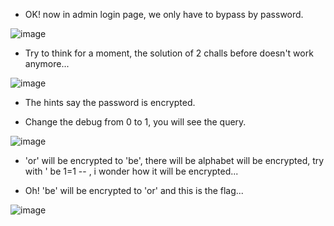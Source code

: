 - OK! now in admin login page, we only have to bypass by password.

![image](https://github.com/user-attachments/assets/46b06f6e-52d6-42a2-85b1-f0afd8ab672c)

- Try to think for a moment, the solution of 2 challs before doesn't work anymore...

![image](https://github.com/user-attachments/assets/6f8b706b-5aa0-41c0-ae66-7c1cd94ab2de)

- The hints say the password is encrypted.

- Change the debug from 0 to 1, you will see the query.

![image](https://github.com/user-attachments/assets/c9708e86-89d4-42e9-9929-ac86935e3a00)

- 'or' will be encrypted to 'be', there will be alphabet will be encrypted, try with ' be 1=1 --  , i wonder how it will be encrypted...

- Oh! 'be' will be encrypted to 'or' and this is the flag...

![image](https://github.com/user-attachments/assets/757fe9f2-6c82-46db-ba86-3cddb6dd8d04)
